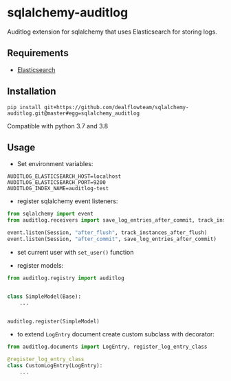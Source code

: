 sqlalchemy-auditlog
================

Auditlog extension for sqlalchemy that uses Elasticsearch for storing logs.

Requirements
------------

- [Elasticsearch](https://www.elastic.co/guide/en/elasticsearch/reference/current/docker.html)

Installation
------------
```shell
pip install git+https://github.com/dealflowteam/sqlalchemy-auditlog.git@master#egg=sqlalchemy_auditlog
```
Compatible with python 3.7 and 3.8

Usage
------------

- Set environment variables:

```
AUDITLOG_ELASTICSEARCH_HOST=localhost
AUDITLOG_ELASTICSEARCH_PORT=9200
AUDITLOG_INDEX_NAME=auditlog-test
```

- register sqlalchemy event listeners:

```python
from sqlalchemy import event
from auditlog.receivers import save_log_entries_after_commit, track_instances_after_flush

event.listen(Session, "after_flush", track_instances_after_flush)
event.listen(Session, "after_commit", save_log_entries_after_commit)
```

- set current user with ```set_user()``` function

- register models:

```python
from auditlog.registry import auditlog


class SimpleModel(Base):
    ...


auditlog.register(SimpleModel)
```

- to extend `LogEntry` document create custom subclass with decorator:
```python
from auditlog.documents import LogEntry, register_log_entry_class

@register_log_entry_class
class CustomLogEntry(LogEntry):
    ...
```
